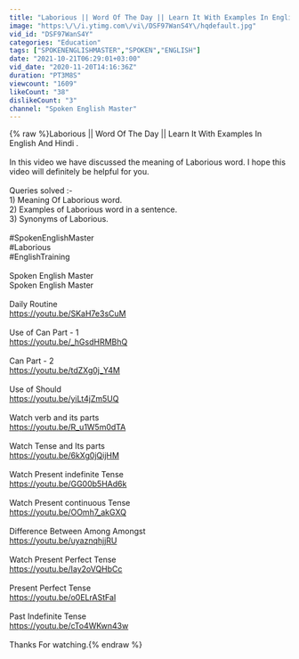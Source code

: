 ```yaml
---
title: "Laborious || Word Of The Day || Learn It With Examples In English And Hindi ."
image: "https:\/\/i.ytimg.com\/vi\/DSF97WanS4Y\/hqdefault.jpg"
vid_id: "DSF97WanS4Y"
categories: "Education"
tags: ["SPOKENENGLISHMASTER","SPOKEN","ENGLISH"]
date: "2021-10-21T06:29:01+03:00"
vid_date: "2020-11-20T14:16:36Z"
duration: "PT3M8S"
viewcount: "1609"
likeCount: "38"
dislikeCount: "3"
channel: "Spoken English Master"
---
```

{% raw %}Laborious || Word Of The Day || Learn It With Examples In English And Hindi .<br /><br />In this video we have discussed the meaning of Laborious word. I hope this video will definitely be helpful for you.<br /><br />Queries solved :- <br />1) Meaning Of Laborious word.<br />2) Examples of Laborious word in a sentence. <br />3) Synonyms of Laborious.<br /><br />#SpokenEnglishMaster<br />#Laborious<br />#EnglishTraining <br /><br />Spoken English Master<br />Spoken English Master<br /><br />Daily Routine <br /><a rel="nofollow" target="blank" href="https://youtu.be/SKaH7e3sCuM">https://youtu.be/SKaH7e3sCuM</a><br /><br />Use of Can Part - 1<br /><a rel="nofollow" target="blank" href="https://youtu.be/_hGsdHRMBhQ">https://youtu.be/_hGsdHRMBhQ</a><br /><br />Can Part -  2<br /><a rel="nofollow" target="blank" href="https://youtu.be/tdZXg0j_Y4M">https://youtu.be/tdZXg0j_Y4M</a><br /><br />Use of Should <br /><a rel="nofollow" target="blank" href="https://youtu.be/yiLt4jZm5UQ">https://youtu.be/yiLt4jZm5UQ</a><br /><br />Watch verb and its parts <br /><a rel="nofollow" target="blank" href="https://youtu.be/R_u1W5m0dTA">https://youtu.be/R_u1W5m0dTA</a><br /><br />Watch Tense and Its parts<br /><a rel="nofollow" target="blank" href="https://youtu.be/6kXg0jQijHM">https://youtu.be/6kXg0jQijHM</a><br /><br />Watch Present indefinite Tense<br /><a rel="nofollow" target="blank" href="https://youtu.be/GG00b5HAd6k">https://youtu.be/GG00b5HAd6k</a><br /><br />Watch Present continuous Tense <br /><a rel="nofollow" target="blank" href="https://youtu.be/OOmh7_akGXQ">https://youtu.be/OOmh7_akGXQ</a><br /><br />Difference Between Among Amongst<br /><a rel="nofollow" target="blank" href="https://youtu.be/uyaznqhjjRU">https://youtu.be/uyaznqhjjRU</a><br /><br />Watch Present Perfect Tense<br /><a rel="nofollow" target="blank" href="https://youtu.be/Iay2oVQHbCc">https://youtu.be/Iay2oVQHbCc</a><br /><br />Present Perfect Tense<br /><a rel="nofollow" target="blank" href="https://youtu.be/o0ELrAStFaI">https://youtu.be/o0ELrAStFaI</a><br /><br />Past Indefinite Tense<br /><a rel="nofollow" target="blank" href="https://youtu.be/cTo4WKwn43w">https://youtu.be/cTo4WKwn43w</a><br /><br />Thanks For watching.{% endraw %}
